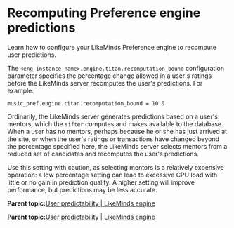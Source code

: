 # Recomputing Preference engine predictions

Learn how to configure your LikeMinds Preference engine to recompute user predictions.

The `<eng_instance_name>.engine.titan.recomputation_bound` configuration parameter specifies the percentage change allowed in a user's ratings before the LikeMinds server recomputes the user's predictions. For example:

```
music_pref.engine.titan.recomputation_bound = 10.0
```

Ordinarily, the LikeMinds server generates predictions based on a user's mentors, which the `sifter` computes and makes available to the database. When a user has no mentors, perhaps because he or she has just arrived at the site, or when the user's ratings or transactions have changed beyond the percentage specified here, the LikeMinds server selects mentors from a reduced set of candidates and recomputes the user's predictions.

Use this setting with caution, as selecting mentors is a relatively expensive operation: a low percentage setting can lead to excessive CPU load with little or no gain in prediction quality. A higher setting will improve performance, but predictions may be less accurate.

**Parent topic:**[User predictability \| LikeMinds engine](../pzn/pzn_user_predictablity_main.md)

**Parent topic:**[User predictability \| LikeMinds engine](../pzn/pzn_user_predictablity_main.md)

